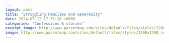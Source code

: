 ```yaml
---
layout: post
title: "Struggling Families and Generosity"
date: 2024-05-12 17:31:10 +0000
categories: "Confessions & stories"
excerpt_image: http://www.parentmap.com/sites/default/files/styles/1200x1200_scaled/public/2017-11/iStock-626891276_0.jpg?itok=1Hjh0KnI
image: http://www.parentmap.com/sites/default/files/styles/1200x1200_scaled/public/2017-11/iStock-626891276_0.jpg?itok=1Hjh0KnI
---
```


